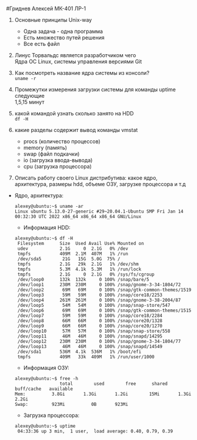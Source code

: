 #Гриднев Алексей МК-401 ЛР-1
1) Основные принципы Unix-way  
	* Одна задача - одна программа  
	* Есть множество путей решения  
	* Все есть файл

2) Линус Торвальдс является разработчиком чего  
	Ядра ОС Linux, системы управления версиями Git 

3) Как посмотреть  название ядра системы из консоли?   
	`uname -r`

4) Промежутки измерения загрузки системы для команды uptime следующие  
	1,5,15 минут

5) какой командой узнать сколько занято на HDD  
	`df -H`

6) какие разделы содержит вывод команды vmstat
	* procs (количество процессов)
	* memory (память)
	* swap (файл подкачки)
	* io (загрузка ввода-вывода)
	* cpu (загрузка процессора)

7) Описать работу своего Linux дистрибутива: какое ядро, архитектура, размеры hdd, объеме ОЗУ, загрузке процессора и т.д
 * Ядро, архитектура:  
    ```
    alexey@ubuntu:~$ uname -ar
    Linux ubuntu 5.13.0-27-generic #29~20.04.1-Ubuntu SMP Fri Jan 14 00:32:30 UTC 2022 x86_64 x86_64 x86_64 GNU/Linux
    ```
     * Информация HDD:  
     ```
     alexey@ubuntu:~$ df -H
      Filesystem      Size  Used Avail Use% Mounted on
      udev            2.1G     0  2.1G   0% /dev
      tmpfs           409M  2.1M  407M   1% /run
      /dev/sda5        21G   15G  5.0G  75% /
      tmpfs           2.1G   29k  2.1G   1% /dev/shm
      tmpfs           5.3M  4.1k  5.3M   1% /run/lock
      tmpfs           2.1G     0  2.1G   0% /sys/fs/cgroup
      /dev/loop0      132k  132k     0 100% /snap/bare/5
      /dev/loop1      230M  230M     0 100% /snap/gnome-3-34-1804/72
      /dev/loop2       69M   69M     0 100% /snap/gtk-common-themes/1519
      /dev/loop3       59M   59M     0 100% /snap/core18/2253
      /dev/loop4      261M  261M     0 100% /snap/gnome-3-38-2004/87
      /dev/loop5       54M   54M     0 100% /snap/snap-store/547
      /dev/loop6       69M   69M     0 100% /snap/gtk-common-themes/1515
      /dev/loop7       59M   59M     0 100% /snap/core18/2284
      /dev/loop8       66M   66M     0 100% /snap/core20/1328
      /dev/loop9       66M   66M     0 100% /snap/core20/1270
      /dev/loop10      57M   57M     0 100% /snap/snap-store/558
      /dev/loop11      46M   46M     0 100% /snap/snapd/14295
      /dev/loop12     230M  230M     0 100% /snap/gnome-3-34-1804/77
      /dev/loop13      46M   46M     0 100% /snap/snapd/14549
      /dev/sda1       536M  4.1k  536M   1% /boot/efi
      tmpfs           409M   33k  409M   1% /run/user/1000
    ```
     * Информация ОЗУ:  
     ```
     alexey@ubuntu:~$ free -h
               	      total        used        free      shared  buff/cache   available
  	Mem:          3.8Gi       1.3Gi       1.2Gi        15Mi       1.3Gi       2.2Gi
  	Swap:         923Mi          0B       923Mi
     ```
     * Загрузка процессора:  
     ```
     alexey@ubuntu:~$ uptime
      04:33:36 up 3 min,  1 user,  load average: 0.40, 0.79, 0.39
     ```
       
